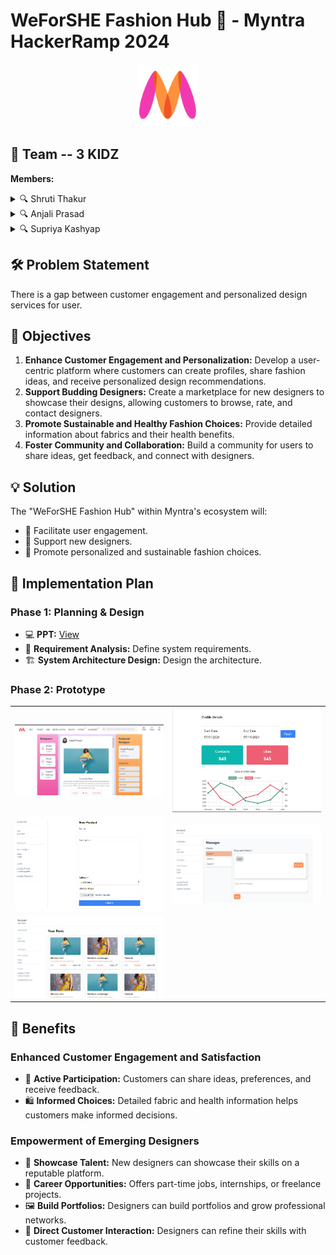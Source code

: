 
# WeForSHE Fashion Hub 🌟 - Myntra HackerRamp 2024 
<p align="center">
  <img src="/images/myntra.svg" alt="User Profile" width="100" height="100"/>
</p>

## 👥 Team -- 3 KIDZ


**Members:**
<details>
  <summary>🔍 Shruti Thakur</summary>
  <table>
    <tr>
      <td>
        <p>💎</p>
      </td>
      <td>
         <a href="https://www.linkedin.com/in/shrutithakur20/" target="_blank">
            <img src="https://img.shields.io/badge/LinkedIn-0077B5?style=for-the-badge&logo=linkedin&logoColor=white" alt="LinkedIn">
          </a>
          <a href="https://github.com/Shruti2-0Thakur" target="_blank">
            <img src="https://img.shields.io/badge/GitHub-100000?style=for-the-badge&logo=github&logoColor=white" alt="GitHub">
          </a>
      </td>
    </tr>
  </table>
</details>

<details>
  <summary>🔍 Anjali Prasad</summary>
  <table>
    <tr>
      <td>
        <p>💎</p>
      </td>
      <td>
        <a href="https://www.linkedin.com/in/anjali-prasad-029916215/" target="_blank">
            <img src="https://img.shields.io/badge/LinkedIn-0077B5?style=for-the-badge&logo=linkedin&logoColor=white" alt="LinkedIn">
          </a>
          <a href="https://github.com/AnjaliPrasad3" target="_blank">
            <img src="https://img.shields.io/badge/GitHub-100000?style=for-the-badge&logo=github&logoColor=white" alt="GitHub">
          </a>
      </td>
    </tr>
  </table>
</details>


<details>
  <summary>🔍 Supriya Kashyap</summary>
  <table>
    <tr>
      <td>
        <p>💎</p>
      </td>
      <td>
       <a href="https://www.linkedin.com/in/supriya-kashyap-3b9bb5249/" target="_blank">
            <img src="https://img.shields.io/badge/LinkedIn-0077B5?style=for-the-badge&logo=linkedin&logoColor=white" alt="LinkedIn">
          </a>
          <a href="https://github.com/Sup61275" target="_blank">
            <img src="https://img.shields.io/badge/GitHub-100000?style=for-the-badge&logo=github&logoColor=white" alt="GitHub">
          </a>
      </td>
    </tr>
  </table>
</details>


## 🛠️ Problem Statement
There is a gap between customer engagement and personalized design services for user. 

## 🎯 Objectives
1. **Enhance Customer Engagement and Personalization:** Develop a user-centric platform where customers can create profiles, share fashion ideas, and receive personalized design recommendations.
2. **Support Budding Designers:** Create a marketplace for new designers to showcase their designs, allowing customers to browse, rate, and contact designers.
3. **Promote Sustainable and Healthy Fashion Choices:** Provide detailed information about fabrics and their health benefits.
4. **Foster Community and Collaboration:** Build a community for users to share ideas, get feedback, and connect with designers.

## 💡 Solution
The "WeForSHE Fashion Hub" within Myntra's ecosystem will:
- 👥 Facilitate user engagement.
- 👗 Support new designers.
- 🌿 Promote personalized and sustainable fashion choices.

## 🚀 Implementation Plan
### Phase 1: Planning & Design
- 💻 **PPT:** [View](https://drive.google.com/file/d/1LEU4HgQRq-no5x7x1JLCvPYK8w7bCilC/view?usp=sharing)
- 📝 **Requirement Analysis:** Define system requirements.
- 🏗️ **System Architecture Design:** Design the architecture.

### Phase 2: Prototype


<table>
  <tr>
    <td><img src="/images/p1.png" alt="User Profile" width="400"/></td>
    <td><img src="/images/p2.png" alt="User Profile" width="400"/></td>
  </tr>
  <tr>
    <td><img src="/images/p3.png" alt="Fashion Idea Sharing" width="400"/></td>
    <td><img src="/images/p4.png" alt="User Profile" width="400"/></td>
  </tr>
  <tr>
    <td><img src="/images/p5.png" alt="Designer Marketplace" width="400"/></td>
    <td></td>
  </tr>
</table>



## 🌟 Benefits
### Enhanced Customer Engagement and Satisfaction
- 👥 **Active Participation:** Customers can share ideas, preferences, and receive feedback.
- 🛍️ **Informed Choices:** Detailed fabric and health information helps customers make informed decisions.

### Empowerment of Emerging Designers
- 🎨 **Showcase Talent:** New designers can showcase their skills on a reputable platform.
- 💼 **Career Opportunities:** Offers part-time jobs, internships, or freelance projects.
- 🖼️ **Build Portfolios:** Designers can build portfolios and grow professional networks.
- 🤝 **Direct Customer Interaction:** Designers can refine their skills with customer feedback.


